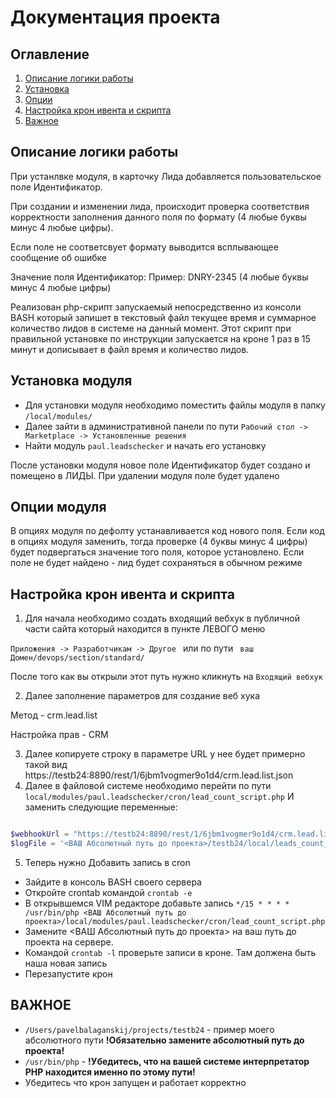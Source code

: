 # Документация проекта
## Оглавление
1. [Описание логики работы](#описание-логики-работы)
2. [Установка](#установка-модуля)
3. [Опции](#опции-модуля)
4. [Настройка крон ивента и скрипта](#настройка-крон-ивента-и-скрипта)
5. [Важное](#важное)


## Описание логики работы

При устанлвке модуля, в карточку Лида добавляется пользовательское поле Идентификатор.

При создании и изменении лида, происходит проверка соответствия корректности заполнения данного поля по формату (4 любые буквы минус 4 любые цифры).

Если поле не соответсвует формату выводится всплывающее сообщение об ошибке

Значение поля Идентификатор:
Пример: DNRY-2345 (4 любые буквы минус 4 любые цифры)

Реализован php-скрипт запускаемый непосредственно из консоли BASH который запишет в текстовый файл текущее время и суммарное количество лидов в системе на данный момент.
Этот скрипт при правильной установке по инструкции запускается на кроне 1 раз в 15 минут и дописывает в файл время и количество лидов.



## Установка модуля
* Для установки модуля необходимо поместить файлы модуля в папку `/local/modules/`
* Далее зайти в административной панели по пути `Рабочий стол -> Marketplace -> Установленные решения`
* Найти модуль  `paul.leadschecker` и начать его установку

После установки модуля новое поле Идентификатор будет создано и помещено в ЛИДЫ.  При удалении модуля поле будет удалено


## Опции модуля

В опциях модуля по дефолту устанавливается код нового поля. 
Если код в опциях модуля заменить, 
тогда проверке (4 буквы минус 4 цифры) будет подвергаться
значение того поля, которое установлено. Если поле не будет найдено - лид будет сохраняться в обычном режиме

##  Настройка крон ивента и скрипта

1. Для начала  необходимо создать входящий
вебхук в публичной части сайта который находится в  пункте ЛЕВОГО меню

`Приложения -> Разработчикам -> Другое ` или по пути ` ваш Домен/devops/section/standard/`

После того как вы открыли этот путь нужно кликнуть на `Входящий вебхук`


2. Далее заполнение параметров для создание веб хука

Метод - crm.lead.list 

Настройка прав - CRM

3. Далее копируете строку в параметре URL  у нее будет примерно такой вид https://testb24:8890/rest/1/6jbm1vogmer9o1d4/crm.lead.list.json
4. Далее в файловой системе необходимо перейти по пути `local/modules/paul.leadschecker/cron/lead_count_script.php`
И заменить следующие переменные:

```php

$webhookUrl = "https://testb24:8890/rest/1/6jbm1vogmer9o1d4/crm.lead.list.json"; // в Эту переменную нужно вставить ваш вебхук
$logFile = '<ВАШ Абсолютный путь до проекта>/testb24/local/leads_count_log.txt'; //  В эту переменную полный путь где будет находиться файл логов


```

5. Теперь нужно Добавить запись в cron 
 - Зайдите в консоль BASH своего сервера
 - Откройте crontab командой `crontab -e`
 - В открывшемся VIM редакторе добавьте запись `*/15 * * * * /usr/bin/php <ВАШ Абсолютный путь до проекта>/local/modules/paul.leadschecker/cron/lead_count_script.php`
 - Замените <ВАШ Абсолютный путь до проекта> на ваш путь до проекта на сервере.
 - Командой `crontab -l` проверьте записи в кроне. Там должена быть наша новая запись
 - Перезапустите крон

## ВАЖНОЕ
* `/Users/pavelbalaganskij/projects/testb24` - пример моего абсолютного пути   **!Обязательно замените абсолютный путь до проекта!**
* `/usr/bin/php` -  **!Убедитесь, что на вашей системе интерпретатор PHP находится именно по этому пути!**
* Убедитесь что крон запущен и работает корректно





